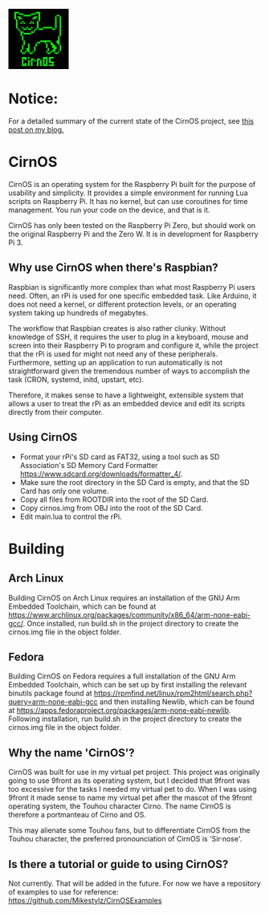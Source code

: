 ![CirnOS Logo](logo.png)

# Notice:
For a detailed summary of the current state of the CirnOS project, see [this post on my blog.](https://mikestylz.github.io/2019/02/27/state-of-cirnos.html)

# CirnOS
CirnOS is an operating system for the Raspberry Pi built for the purpose of usability and simplicity. It provides a simple environment for running Lua scripts on Raspberry Pi. It has no kernel, but can use coroutines for time management. You run your code on the device, and that is it.

CirnOS has only been tested on the Raspberry Pi Zero, but should work on the original Raspberry Pi and the Zero W. It is in development for Raspberry Pi 3.

Why use CirnOS when there's Raspbian?
-----
Raspbian is significantly more complex than what most Raspberry Pi users need. Often, an rPi is used for one specific embedded task. Like Arduino, it does not need a kernel, or different protection levels, or an operating system taking up hundreds of megabytes.

The workflow that Raspbian creates is also rather clunky. Without knowledge of SSH, it requires the user to plug in a keyboard, mouse and screen into their Raspberry Pi to program and configure it, while the project that the rPi is used for might not need any of these peripherals. Furthermore, setting up an application to run automatically is not straightforward given the tremendous number of ways to accomplish the task (CRON, systemd, initd, upstart, etc).

Therefore, it makes sense to have a lightweight, extensible system that allows a user to treat the rPi as an embedded device and edit its scripts directly from their computer.

Using CirnOS
-----
- Format your rPi's SD card as FAT32, using a tool such as SD Association's SD Memory Card Formatter <https://www.sdcard.org/downloads/formatter_4/>.
- Make sure the root directory in the SD Card is empty, and that the SD Card has only one volume.
- Copy all files from ROOTDIR into the root of the SD Card.
- Copy cirnos.img from OBJ into the root of the SD Card.
- Edit main.lua to control the rPi.

# Building
Arch Linux
-----

Building CirnOS on Arch Linux requires an installation of the GNU Arm Embedded Toolchain, which can be found at <https://www.archlinux.org/packages/community/x86_64/arm-none-eabi-gcc/>.
Once installed, run build.sh in the project directory to create the cirnos.img file in the object folder.

Fedora
-----
Building CirnOS on Fedora requires a full installation of the GNU Arm Embedded Toolchain, which can be set up by first installing the relevant binutils package found at <https://rpmfind.net/linux/rpm2html/search.php?query=arm-none-eabi-gcc> and then installing Newlib, which can be found at <https://apps.fedoraproject.org/packages/arm-none-eabi-newlib>. Following installation, run build.sh in the project directory to create the cirnos.img file in the object folder.

Why the name 'CirnOS'?
-----
CirnOS was built for use in my virtual pet project. This project was originally going to use 9front as its operating system, but I decided that 9front was too excessive for the tasks I needed my virtual pet to do. When I was using 9front it made sense to name my virtual pet after the mascot of the 9front operating system, the Touhou character Cirno. The name CirnOS is therefore a portmanteau of Cirno and OS.

This may alienate some Touhou fans, but to differentiate CirnOS from the Touhou character, the preferred pronounciation of CirnOS is 'Sir·nose'.

Is there a tutorial or guide to using CirnOS?
-----

Not currently. That will be added in the future. For now we have a repository of examples to use for reference:
<https://github.com/Mikestylz/CirnOSExamples>
